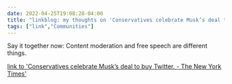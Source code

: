 ```yaml
---
date: 2022-04-25T19:08:28-04:00
title: "linkblog: my thoughts on 'Conservatives celebrate Musk’s deal to buy Twitter. - The New York Times'"
tags: ["link","Communities"]
---
```

Say it together now: Content moderation and free speech are different things.
 
[link to 'Conservatives celebrate Musk’s deal to buy Twitter. - The New York Times'](https://www.nytimes.com/2022/04/25/technology/conservatives-musk-twitter.html)
